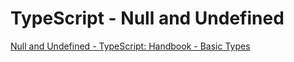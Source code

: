 # TypeScript - Null and Undefined

[Null and Undefined - TypeScript: Handbook - Basic Types](https://www.typescriptlang.org/docs/handbook/basic-types.html#null-and-undefined)
